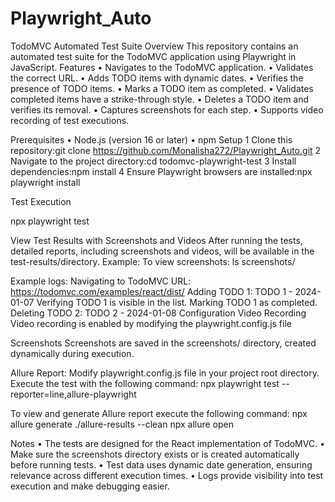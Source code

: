 # Playwright_Auto
TodoMVC Automated Test Suite
Overview
This repository contains an automated test suite for the TodoMVC application using Playwright in JavaScript. 
Features
	•	Navigates to the TodoMVC application.
	•	Validates the correct URL.
	•	Adds TODO items with dynamic dates.
	•	Verifies the presence of TODO items.
	•	Marks a TODO item as completed.
	•	Validates completed items have a strike-through style.
	•	Deletes a TODO item and verifies its removal.
	•	Captures screenshots for each step.
	•	Supports video recording of test executions.

Prerequisites
	•	Node.js (version 16 or later)
	•	npm 
Setup
	1	Clone this repository:git clone https://github.com/Monalisha272/Playwright_Auto.git
	2	Navigate to the project directory:cd todomvc-playwright-test
	3	Install dependencies:npm install
	4	Ensure Playwright browsers are installed:npx playwright install

Test Execution

npx playwright test

View Test Results with Screenshots and Videos
After running the tests, detailed reports, including screenshots and videos, will be available in the test-results/directory.
Example:
To view screenshots:
ls screenshots/

Example logs:
Navigating to TodoMVC URL: https://todomvc.com/examples/react/dist/
Adding TODO 1: TODO 1 - 2024-01-07
Verifying TODO 1 is visible in the list.
Marking TODO 1 as completed.
Deleting TODO 2: TODO 2 - 2024-01-08
Configuration
Video Recording
Video recording is enabled by modifying the playwright.config.js file 

Screenshots
Screenshots are saved in the screenshots/ directory, created dynamically during execution.

Allure Report:
Modify playwright.config.js file in your project root directory. 
Execute the test with the following command:
npx playwright test --reporter=line,allure-playwright

To view and generate Allure report execute the following command:
npx allure generate ./allure-results --clean
npx allure open

Notes
	•	The tests are designed for the React implementation of TodoMVC.
	•	Make sure the screenshots directory exists or is created automatically before running tests.
	•	Test data uses dynamic date generation, ensuring relevance across different execution times.
	•	Logs provide visibility into test execution and make debugging easier.


